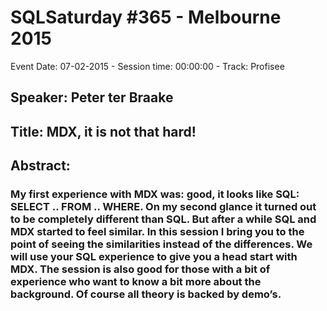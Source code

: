 # SQLSaturday #365 - Melbourne 2015
Event Date: 07-02-2015 - Session time: 00:00:00 - Track: Profisee
## Speaker: Peter ter Braake
## Title: MDX, it is not that hard!
## Abstract:
### My first experience with MDX was: good, it looks like SQL: SELECT .. FROM .. WHERE. On my second glance it turned out to be completely different than SQL. But after a while SQL and MDX started to feel similar. In this session I bring you to the point of seeing the similarities instead of the differences. We will use your SQL experience to give you a head start with MDX. The session is also good for those with a bit of experience who want to know a bit more about the background. Of course all theory is backed by demo’s.
